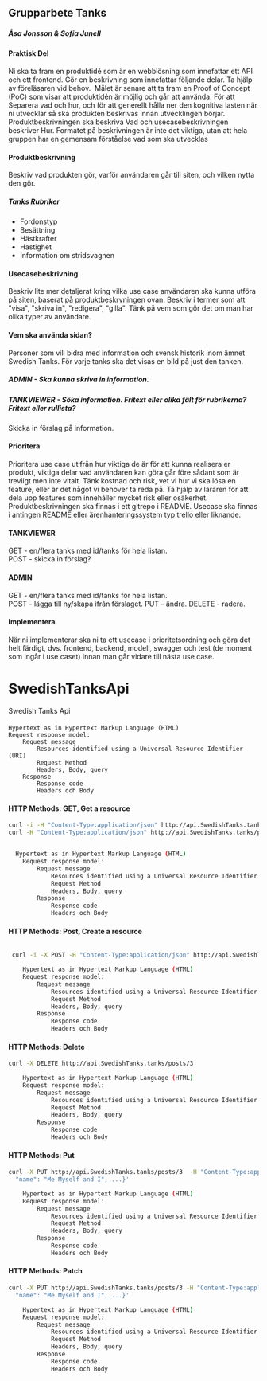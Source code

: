 ## Grupparbete Tanks

##### Åsa Jonsson & Sofia Junell 


#### Praktisk Del
Ni ska ta fram en produktidé som är en webblösning som innefattar ett API och ett frontend. 
Gör en beskrivning som innefattar följande delar. Ta hjälp av föreläsaren vid behov.  
Målet är senare att ta fram en Proof of Concept (PoC) som visar att produktidén är möjlig och går att använda.
För att Separera vad och hur, och för att generellt hålla ner den kognitiva lasten när ni utvecklar så ska produkten beskrivas innan utvecklingen börjar. Produktbeskrivningen ska beskriva Vad och usecasebeskrivningen beskriver Hur. Formatet på beskrivningen är inte det viktiga, utan att hela gruppen har en gemensam förståelse vad som ska utvecklas


#### Produktbeskrivning

Beskriv vad produkten gör, varför användaren går till siten, och vilken nytta den gör.

##### Tanks Rubriker
- Fordonstyp  
- Besättning 
- Hästkrafter 
- Hastighet
- Information om stridsvagnen


#### Usecasebeskrivning
Beskriv lite mer detaljerat kring vilka use case användaren ska kunna utföra på siten, baserat på produktbeskrvningen ovan. Beskriv i termer som att "visa", "skriva in", "redigera", "gilla". Tänk på vem som gör det om man har olika typer av användare.

#### Vem ska använda sidan? 
Personer som vill bidra med information och svensk historik inom ämnet Swedish Tanks. 
För varje tanks ska det visas en bild på just den tanken. 

##### ADMIN - Ska kunna skriva in information.

##### TANKVIEWER - Söka information. Fritext eller olika fält för rubrikerna? Fritext eller rullista? 
Skicka in förslag på information. 



#### Prioritera
Prioritera use case utifrån hur viktiga de är för att kunna realisera er produkt, viktiga delar vad användaren kan göra går före sådant som är trevligt men inte vitalt. Tänk kostnad och risk, vet vi hur vi ska lösa en feature, eller är det något vi behöver ta reda på. Ta hjälp av läraren för att dela upp features som innehåller mycket risk eller osäkerhet.
Produktbeskrivningen ska finnas i ett gitrepo i README. Usecase ska finnas i antingen README eller ärenhanteringssystem typ trello eller liknande.

#### TANKVIEWER
GET - en/flera tanks med id/tanks för hela listan.  
POST - skicka in förslag? 

#### ADMIN 
GET - en/flera tanks med id/tanks för hela listan.  
POST - lägga till ny/skapa ifrån förslaget. 
PUT - ändra. 
DELETE - radera. 

#### Implementera
När ni implementerar ska ni ta ett usecase i prioritetsordning och göra det helt färdigt, dvs. frontend, backend, modell, swagger och test (de moment som ingår i use caset) innan man går vidare till nästa use case.

# SwedishTanksApi
Swedish Tanks Api

#### 
    Hypertext as in Hypertext Markup Language (HTML)
    Request response model:
        Request message
            Resources identified using a Universal Resource Identifier (URI)
            Request Method
            Headers, Body, query
        Response
            Response code
            Headers och Body

#### HTTP Methods: GET, Get a resource 
```sh 
curl -i -H "Content-Type:application/json" http://api.SwedishTanks.tanks/posts/3   
curl -H "Content-Type:application/json" http://api.SwedishTanks.tanks/posts/1 | jq


  Hypertext as in Hypertext Markup Language (HTML)
    Request response model:
        Request message
            Resources identified using a Universal Resource Identifier (URI)
            Request Method
            Headers, Body, query
        Response
            Response code
            Headers och Body

```
#### HTTP Methods: Post, Create a resource
```sh

 curl -i -X POST -H "Content-Type:application/json" http://api.SwedishTanks.tanks/posts  -d '{"title":"Hi, World", "body":"Fresh as morning dew", "tankId": "1"}'

    Hypertext as in Hypertext Markup Language (HTML)
    Request response model:
        Request message
            Resources identified using a Universal Resource Identifier (URI)
            Request Method
            Headers, Body, query
        Response
            Response code
            Headers och Body
```
#### HTTP Methods: Delete
```sh
curl -X DELETE http://api.SwedishTanks.tanks/posts/3 

    Hypertext as in Hypertext Markup Language (HTML)
    Request response model:
        Request message
            Resources identified using a Universal Resource Identifier (URI)
            Request Method
            Headers, Body, query
        Response
            Response code
            Headers och Body
```
#### HTTP Methods: Put
```sh
curl -X PUT http://api.SwedishTanks.tanks/posts/3  -H "Content-Type:application/json" -d  '{
  "name": "Me Myself and I", ...}'

    Hypertext as in Hypertext Markup Language (HTML)
    Request response model:
        Request message
            Resources identified using a Universal Resource Identifier (URI)
            Request Method
            Headers, Body, query
        Response
            Response code
            Headers och Body
```
#### HTTP Methods: Patch
```sh
curl -X PUT http://api.SwedishTanks.tanks/posts/3 -H "Content-Type:application/json" -d  '{
  "name": "Me Myself and I", ...}'

    Hypertext as in Hypertext Markup Language (HTML)
    Request response model:
        Request message
            Resources identified using a Universal Resource Identifier (URI)
            Request Method
            Headers, Body, query
        Response
            Response code
            Headers och Body
```

